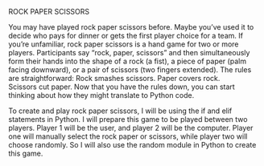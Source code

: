 ROCK PAPER SCISSORS

You may have played rock paper scissors before. Maybe you’ve used it to decide who pays for dinner or gets the first player choice for a team.
If you’re unfamiliar, rock paper scissors is a hand game for two or more players. 
Participants say “rock, paper, scissors” and then simultaneously form their hands into the shape of a rock (a fist), a piece of paper (palm facing downward), or a pair of scissors (two fingers extended). 
The rules are straightforward:
    Rock smashes scissors.
    Paper covers rock.
    Scissors cut paper.
Now that you have the rules down, you can start thinking about how they might translate to Python code.

To create and play rock paper scissors, I will be using the if and elif statements in Python. 
I will prepare this game to be played between two players. 
Player 1 will be the user, and player 2 will be the computer. 
Player one will manually select the rock paper or scissors, while player two will choose randomly. 
So I will also use the random module in Python to create this game.
